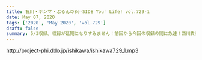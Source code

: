 ```yaml
---
title: 石川・ホンマ・ぶるんのBe-SIDE Your Life! vol.729-1
date: May 07, 2020
tags: ['2020', 'May 2020', 'vol.729']
draft: false
summary: 5/3収録。収録が延期になりすみません！前回から今回の収録の間に急遽！西川貴教のANNが！
---
```


http://project-phi.ddo.jp/ishikawa/ishikawa729_1.mp3
